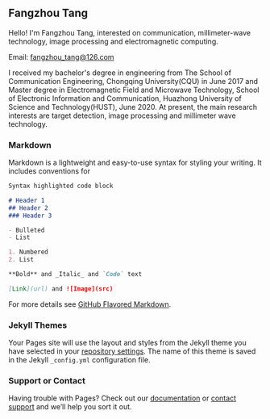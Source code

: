 ## Fangzhou Tang

Hello! I'm Fangzhou Tang, interested on communication, millimeter-wave technology, image processing and electromagnetic computing.

Email: fangzhou_tang@126.com

I received my bachelor's degree in engineering from The School of Communication Engineering, Chongqing University(CQU) in June 2017 and Master degree in Electromagnetic Field and Microwave Technology, School of Electronic Information and Communication, Huazhong University of Science and Technology(HUST), June 2020. At present, the main research interests are target detection, image processing and millimeter wave technology.

### Markdown

Markdown is a lightweight and easy-to-use syntax for styling your writing. It includes conventions for

```markdown
Syntax highlighted code block

# Header 1
## Header 2
### Header 3

- Bulleted
- List

1. Numbered
2. List

**Bold** and _Italic_ and `Code` text

[Link](url) and ![Image](src)
```

For more details see [GitHub Flavored Markdown](https://guides.github.com/features/mastering-markdown/).

### Jekyll Themes

Your Pages site will use the layout and styles from the Jekyll theme you have selected in your [repository settings](https://github.com/FangzhouTang/fangzhoutang.github.io/settings). The name of this theme is saved in the Jekyll `_config.yml` configuration file.

### Support or Contact

Having trouble with Pages? Check out our [documentation](https://help.github.com/categories/github-pages-basics/) or [contact support](https://github.com/contact) and we’ll help you sort it out.
